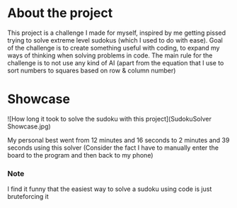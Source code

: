 # About the project

This project is a challenge I made for myself, inspired by me getting pissed trying to solve extreme level sudokus (which I used to do with ease). Goal of the challenge is to create something useful with coding, to expand my ways of thinking when solving problems in code. The main rule for the challenge is to not use any kind of AI (apart from the equation that I use to sort numbers to squares based on row & column number)


# Showcase

![How long it took to solve the sudoku with this project](SudokuSolver Showcase.jpg)

My personal best went from 12 minutes and 16 seconds to 2 minutes and 39 seconds using this solver (Consider the fact I have to manually enter the board to the program and then back to my phone)

### Note

I find it funny that the easiest way to solve a sudoku using code is just bruteforcing it